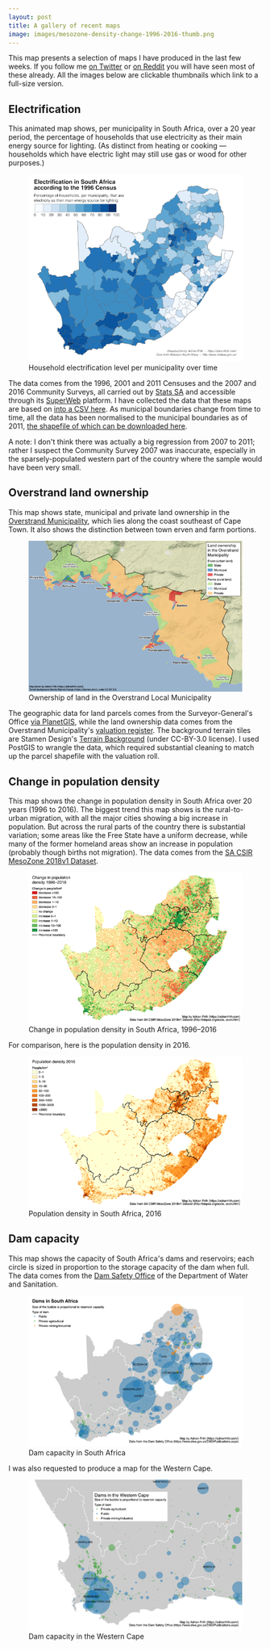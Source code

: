 ```yaml
---
layout: post
title: A gallery of recent maps
image: images/mesozone-density-change-1996-2016-thumb.png
---
```


This map presents a selection of maps I have produced in the last few weeks. If you follow me [on Twitter](https://twitter.com/adrianfrith/) or [on Reddit](https://www.reddit.com/user/ctnguy/posts/) you will have seen most of these already. All the images below are clickable thumbnails which link to a full-size version.

## Electrification

This animated map shows, per municipality in South Africa, over a 20 year period, the percentage of households that use electricity as their main energy source for lighting. (As distinct from heating or cooking &mdash; households which have electric light may still use gas or wood for other purposes.)

<figure>
<a href="/images/electrification-animated.gif" target="_blank"><img src="/images/electrification-animated-thumb.gif" alt="Animated GIF of household electrification level per municipality over time." /></a>
<figcaption>Household electrification level per municipality over time</figcaption>
</figure>

The data comes from the 1996, 2001 and 2011 Censuses and the 2007 and 2016 Community Surveys, all carried out by [Stats SA](http://www.statssa.gov.za/) and accessible through its [SuperWeb](http://superweb.statssa.gov.za/webapi) platform. I have collected the data that these maps are based on [into a CSV here](https://stuff.adrianfrith.com/sa-electrification-by-muni.csv). As municipal boundaries change from time to time, all the data has been normalised to the municipal boundaries as of 2011, [the shapefile of which can be downloaded here](https://stuff.adrianfrith.com/LocalMunicipalities2011.zip).

A note: I don't think there was actually a big regression from 2007 to 2011; rather I suspect the Community Survey 2007 was inaccurate, especially in the sparsely-populated western part of the country where the sample would have been very small.

## Overstrand land ownership

This map shows state, municipal and private land ownership in the [Overstrand Municipality](https://en.wikipedia.org/wiki/Overstrand_Local_Municipality), which lies along the coast southeast of Cape Town. It also shows the distinction between town erven and farm portions.

<figure>
<a href="/images/overstrand-land-ownership.png" target="_blank"><img src="/images/overstrand-land-ownership-thumb.png" alt="Map showing ownership of land in the Overstrand Local Municipality, distinguishing between towns and farms, and between state, municipal and private land." /></a>
<figcaption>Ownership of land in the Overstrand Local Municipality</figcaption>
</figure>

The geographic data for land parcels comes from the Surveyor-General's Office [via PlanetGIS](https://planetgis.co.za/browsemap.php?id=41), while the land ownership data comes from the Overstrand Municipality's [valuation register](https://www.overstrand.gov.za/en/documents/strategic-documents/property-valuations/6298-register-of-properties-2019). The background terrain tiles are Stamen Design's [Terrain Background](http://maps.stamen.com/terrain-background/) (under CC-BY-3.0 license). I used PostGIS to wrangle the data, which required substantial cleaning to match up the parcel shapefile with the valuation roll.


## Change in population density

This map shows the change in population density in South Africa over 20 years (1996 to 2016). The biggest trend this map shows is the rural-to-urban migration, with all the major cities showing a big increase in population. But across the rural parts of the country there is substantial variation; some areas like the Free State have a uniform decrease, while many of the former homeland areas show an increase in population (probably though births not migration). The data comes from the [SA CSIR MesoZone 2018v1 Dataset](http://stepsa.org/socio_econ.html).

<figure>
<a href="/images/mesozone-density-change-1996-2016.png" target="_blank"><img src="/images/mesozone-density-change-1996-2016-thumb.png" alt="Map showing the change in population density in South Africa from 1996 to 2016 according to CSIR Mesozone." /></a>
<figcaption>Change in population density in South Africa, 1996&ndash;2016</figcaption>
</figure>

For comparison, here is the population density in 2016.

<figure>
<a href="/images/mesozone-density-2016.png" target="_blank"><img src="/images/mesozone-density-2016-thumb.png" alt="Map showing the population density in South Africa in 2016 according to CSIR Mesozone." /></a>
<figcaption>Population density in South Africa, 2016</figcaption>
</figure>

## Dam capacity

This map shows the capacity of South Africa's dams and reservoirs; each circle is sized in proportion to the storage capacity of the dam when full. The data comes from the [Dam Safety Office](https://www.dwa.gov.za/DSO/Publications.aspx) of the Department of Water and Sanitation.

<figure>
<a href="/images/dam-capacity.png" target="_blank"><img src="/images/dam-capacity-thumb.png" alt="Map showing the capacity of South Africa's dams as circles sized proportionally." /></a>
<figcaption>Dam capacity in South Africa</figcaption>
</figure>

I was also requested to produce a map for the Western Cape.

<figure>
<a href="/images/dam-capacity-wc.png" target="_blank"><img src="/images/dam-capacity-wc-thumb.png" alt="Map showing the capacity of the Western Cape's dams as circles sized proportionally." /></a>
<figcaption>Dam capacity in the Western Cape</figcaption>
</figure>
